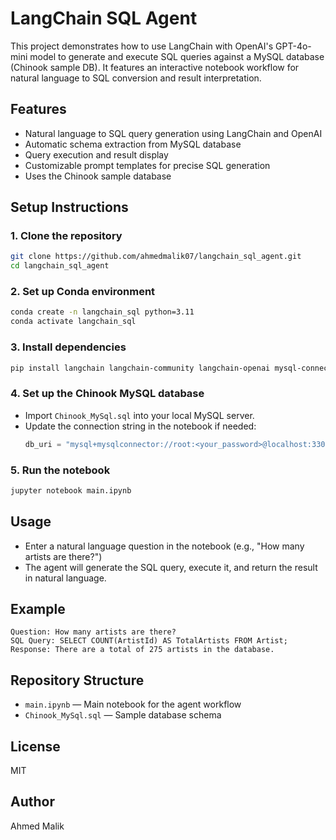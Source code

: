 # LangChain SQL Agent

This project demonstrates how to use LangChain with OpenAI's GPT-4o-mini model to generate and execute SQL queries against a MySQL database (Chinook sample DB). It features an interactive notebook workflow for natural language to SQL conversion and result interpretation.

## Features
- Natural language to SQL query generation using LangChain and OpenAI
- Automatic schema extraction from MySQL database
- Query execution and result display
- Customizable prompt templates for precise SQL generation
- Uses the Chinook sample database

## Setup Instructions

### 1. Clone the repository
```bash
git clone https://github.com/ahmedmalik07/langchain_sql_agent.git
cd langchain_sql_agent
```

### 2. Set up Conda environment
```bash
conda create -n langchain_sql python=3.11
conda activate langchain_sql
```

### 3. Install dependencies
```bash
pip install langchain langchain-community langchain-openai mysql-connector-python jupyter
```

### 4. Set up the Chinook MySQL database
- Import `Chinook_MySql.sql` into your local MySQL server.
- Update the connection string in the notebook if needed:
  ```python
  db_uri = "mysql+mysqlconnector://root:<your_password>@localhost:3306/Chinook"
  ```

### 5. Run the notebook
```bash
jupyter notebook main.ipynb
```

## Usage
- Enter a natural language question in the notebook (e.g., "How many artists are there?")
- The agent will generate the SQL query, execute it, and return the result in natural language.

## Example
```
Question: How many artists are there?
SQL Query: SELECT COUNT(ArtistId) AS TotalArtists FROM Artist;
Response: There are a total of 275 artists in the database.
```

## Repository Structure
- `main.ipynb` — Main notebook for the agent workflow
- `Chinook_MySql.sql` — Sample database schema

## License
MIT

## Author
Ahmed Malik

